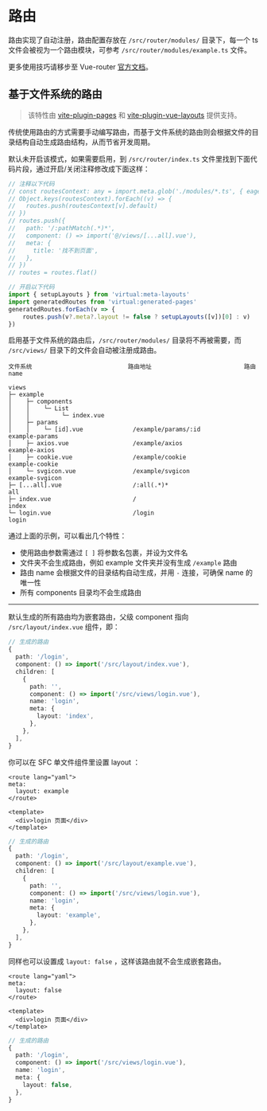 # 路由

路由实现了自动注册，路由配置存放在 `/src/router/modules/` 目录下，每一个 ts 文件会被视为一个路由模块，可参考 `/src/router/modules/example.ts` 文件。

更多使用技巧请移步至 Vue-router [官方文档](https://next.router.vuejs.org/zh/)。

## 基于文件系统的路由

> 该特性由 [vite-plugin-pages](https://github.com/hannoeru/vite-plugin-pages) 和 [vite-plugin-vue-layouts](https://github.com/JohnCampionJr/vite-plugin-vue-layouts) 提供支持。

传统使用路由的方式需要手动编写路由，而基于文件系统的路由则会根据文件的目录结构自动生成路由结构，从而节省开发周期。

默认未开启该模式，如果需要启用，到 `/src/router/index.ts` 文件里找到下面代码片段，通过开启/关闭注释修改成下面这样：

```ts {2-13,16-20}
// 注释以下代码
// const routesContext: any = import.meta.glob('./modules/*.ts', { eager: true })
// Object.keys(routesContext).forEach((v) => {
//   routes.push(routesContext[v].default)
// })
// routes.push({
//   path: '/:pathMatch(.*)*',
//   component: () => import('@/views/[...all].vue'),
//   meta: {
//     title: '找不到页面',
//   },
// })
// routes = routes.flat()

// 开启以下代码
import { setupLayouts } from 'virtual:meta-layouts'
import generatedRoutes from 'virtual:generated-pages'
generatedRoutes.forEach(v => {
    routes.push(v?.meta?.layout != false ? setupLayouts([v])[0] : v)
})
```

启用基于文件系统的路由后，`/src/router/modules/` 目录将不再被需要，而 `/src/views/` 目录下的文件会自动被注册成路由。

```
文件系统                           路由地址                          路由 name

views
├─ example
│    ├─ components
│    │    └─ List
│    │         └─ index.vue
│    ├─ params
│    │    └─ [id].vue              /example/params/:id              example-params
│    ├─ axios.vue                  /example/axios                   example-axios
│    ├─ cookie.vue                 /example/cookie                  example-cookie
│    └─ svgicon.vue                /example/svgicon                 example-svgicon
├─ [...all].vue                    /:all(.*)*                       all
├─ index.vue                       /                                index
└─ login.vue                       /login                           login
```

通过上面的示例，可以看出几个特性：

- 使用路由参数需通过 `[ ]` 将参数名包裹，并设为文件名
- 文件夹不会生成路由，例如 example 文件夹并没有生成 `/example` 路由
- 路由 name 会根据文件的目录结构自动生成，并用 `-` 连接，可确保 name 的唯一性
- 所有 components 目录均不会生成路由

---

默认生成的所有路由均为嵌套路由，父级 component 指向 `/src/layout/index.vue` 组件，即：

```ts
// 生成的路由
{
  path: '/login',
  component: () => import('/src/layout/index.vue'),
  children: [
    {
      path: '',
      component: () => import('/src/views/login.vue'),
      name: 'login',
      meta: {
        layout: 'index',
      },
    },
  ],
}
```

你可以在 SFC 单文件组件里设置 layout ：

```vue {1-4}
<route lang="yaml">
meta:
  layout: example
</route>

<template>
  <div>login 页面</div>
</template>
```

```ts {4,11}
// 生成的路由
{
  path: '/login',
  component: () => import('/src/layout/example.vue'),
  children: [
    {
      path: '',
      component: () => import('/src/views/login.vue'),
      name: 'login',
      meta: {
        layout: 'example',
      },
    },
  ],
}
```

同样也可以设置成 `layout: false` ，这样该路由就不会生成嵌套路由。

```vue {1-4}
<route lang="yaml">
meta:
  layout: false
</route>

<template>
  <div>login 页面</div>
</template>
```

```ts
// 生成的路由
{
  path: '/login',
  component: () => import('/src/views/login.vue'),
  name: 'login',
  meta: {
    layout: false,
  },
}
```